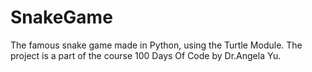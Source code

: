 # SnakeGame
The famous snake game made in Python, using the Turtle Module. The project is a part of the course 100 Days Of Code by Dr.Angela Yu. 
